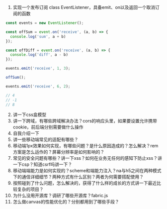 1. 实现一个发布订阅 class EventListener，具备emit、on以及返回一个取消订阅的函数
```javascript
const events = new EventListener();

const offSum = event.on('receive', (a, b) => {
  console.log('sum', a + b)
});

const offDiff = event.on('receive', (a, b) => {
  console.log('diff', a - b)
});

events.emit('receive', 1, 3);

offSum();

events.emit('receive', 6, 2);

// 4
// -1
// 8

```

2. 讲一下css盒模型
3. 讲一下跨域，有哪些跨域解决办法？cors的响应头里，如果要设置允许携带cookie，前后端分别需要做什么操作
5. 自我介绍一下
6. 讲一些移动端常见的适配有哪些？
7. 移动端1px效果如何实现，有哪些问题？是什么原因造成的？怎么解决？rem方案是怎么运作的？屏幕分辨率是如何影响的？
8. 常见的安全问题有哪些？讲一下xss？如何在业务无任何的感知下防止xss？讲一下csp？知道csrf吗讲一下？
9. 移动端端能力是如何实现的？scheme和端能力注入？na与h5之间在两种模式下的通信详细细节？两种方式有什么区别？两者为何需要搭配使用？
10. 按照碰到了什么问题，怎么解决的，获得了什么样的成长的方式讲一下最近比较复杂的项目？
11. 为什么没用开源库？调研了哪些开源库？fabric.js
12. 怎么做canvas的性能优化的？分别都用到了哪些手段？






